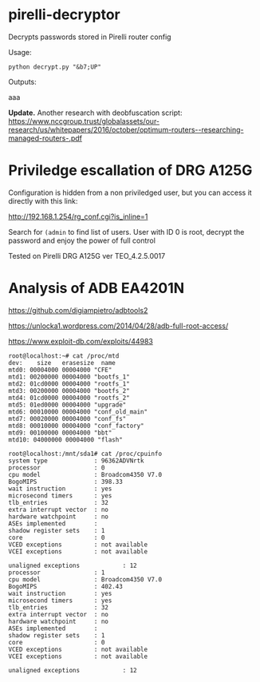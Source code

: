 # pirelli-decryptor

Decrypts passwords stored in Pirelli router config

Usage:

`python decrypt.py "&b7;UP"`

Outputs:

aaa

**Update.** Another research with deobfuscation script: https://www.nccgroup.trust/globalassets/our-research/us/whitepapers/2016/october/optimum-routers--researching-managed-routers-.pdf

# Priviledge escallation of DRG A125G

Configuration is hidden from a non priviledged user, but you can access it directly with this link:

http://192.168.1.254/rg_conf.cgi?is_inline=1

Search for `(admin` to find list of users. User with ID 0 is root, decrypt the password and enjoy the power of full control

Tested on Pirelli DRG A125G ver TEO_4.2.5.0017	

# Analysis of ADB EA4201N

https://github.com/digiampietro/adbtools2

https://unlocka1.wordpress.com/2014/04/28/adb-full-root-access/

https://www.exploit-db.com/exploits/44983

```
root@localhost:~# cat /proc/mtd
dev:    size   erasesize  name
mtd0: 00004000 00004000 "CFE"
mtd1: 00200000 00004000 "bootfs_1"
mtd2: 01cd0000 00004000 "rootfs_1"
mtd3: 00200000 00004000 "bootfs_2"
mtd4: 01cd0000 00004000 "rootfs_2"
mtd5: 01ed0000 00004000 "upgrade"
mtd6: 00010000 00004000 "conf_old_main"
mtd7: 00020000 00004000 "conf_fs"
mtd8: 00010000 00004000 "conf_factory"
mtd9: 00100000 00004000 "bbt"
mtd10: 04000000 00004000 "flash"
```
```
root@localhost:/mnt/sda1# cat /proc/cpuinfo
system type             : 96362ADVNrtk
processor               : 0
cpu model               : Broadcom4350 V7.0
BogoMIPS                : 398.33
wait instruction        : yes
microsecond timers      : yes
tlb_entries             : 32
extra interrupt vector  : no
hardware watchpoint     : no
ASEs implemented        :
shadow register sets    : 1
core                    : 0
VCED exceptions         : not available
VCEI exceptions         : not available

unaligned exceptions            : 12
processor               : 1
cpu model               : Broadcom4350 V7.0
BogoMIPS                : 402.43
wait instruction        : yes
microsecond timers      : yes
tlb_entries             : 32
extra interrupt vector  : no
hardware watchpoint     : no
ASEs implemented        :
shadow register sets    : 1
core                    : 0
VCED exceptions         : not available
VCEI exceptions         : not available

unaligned exceptions            : 12
```
